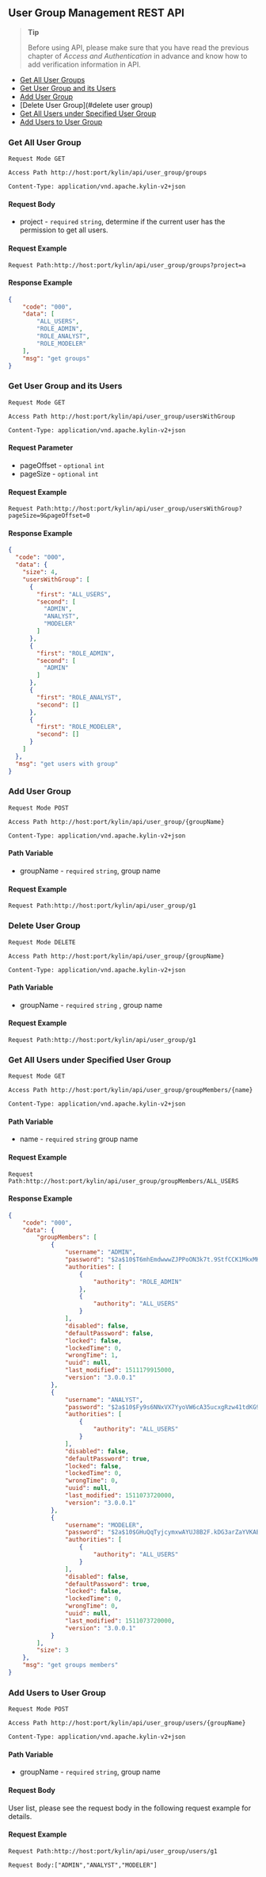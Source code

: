 ## User Group Management REST API

> **Tip**
>
> Before using API, please make sure that you have read the previous chapter of *Access and Authentication* in advance and know how to add verification information in API. 


* [Get All User Groups](#get-all-user-groups)
* [Get User Group and its Users](#get-user-group-and-its-users)
* [Add User Group](#add-user-group)
* [Delete User Group](#delete user group)
* [Get All Users under Specified User Group](#get-all-users-under-specified-user-group)
* [Add Users to User Group](#add-users-to-user-group)

### Get All User Group
`Request Mode GET`

`Access Path http://host:port/kylin/api/user_group/groups`

`Content-Type: application/vnd.apache.kylin-v2+json`

#### Request Body
* project - `required` `string`, determine if the current user has the permission to get all users.

#### Request Example
`Request Path:http://host:port/kylin/api/user_group/groups?project=a`

#### Response Example
```json
{
    "code": "000",
    "data": [
        "ALL_USERS",
        "ROLE_ADMIN",
        "ROLE_ANALYST",
        "ROLE_MODELER"
    ],
    "msg": "get groups"
}
```

### Get User Group and its Users
`Request Mode GET`

`Access Path http://host:port/kylin/api/user_group/usersWithGroup`

`Content-Type: application/vnd.apache.kylin-v2+json`

#### Request Parameter
* pageOffset - `optional` `int`
* pageSize - `optional` `int`

#### Request Example
`Request Path:http://host:port/kylin/api/user_group/usersWithGroup?pageSize=9&pageOffset=0`

#### Response Example
```json
{
  "code": "000",
  "data": {
    "size": 4,
    "usersWithGroup": [
      {
        "first": "ALL_USERS",
        "second": [
          "ADMIN",
          "ANALYST",
          "MODELER"
        ]
      },
      {
        "first": "ROLE_ADMIN",
        "second": [
          "ADMIN"
        ]
      },
      {
        "first": "ROLE_ANALYST",
        "second": []
      },
      {
        "first": "ROLE_MODELER",
        "second": []
      }
    ]
  },
  "msg": "get users with group"
}
```

### Add User Group
`Request Mode POST`

`Access Path http://host:port/kylin/api/user_group/{groupName}`

`Content-Type: application/vnd.apache.kylin-v2+json`

#### Path Variable
* groupName - `required` `string`, group name

#### Request Example
`Request Path:http://host:port/kylin/api/user_group/g1`

### Delete User Group
`Request Mode DELETE`

`Access Path http://host:port/kylin/api/user_group/{groupName}`

`Content-Type: application/vnd.apache.kylin-v2+json`

#### Path Variable
* groupName - `required` `string` , group name

#### Request Example
`Request Path:http://host:port/kylin/api/user_group/g1`

### Get All Users under Specified User Group
`Request Mode GET`

`Access Path http://host:port/kylin/api/user_group/groupMembers/{name}`

`Content-Type: application/vnd.apache.kylin-v2+json`

#### Path Variable
* name - `required` `string` group name

#### Request Example
`Request Path:http://host:port/kylin/api/user_group/groupMembers/ALL_USERS`

#### Response Example
```json
{
    "code": "000",
    "data": {
        "groupMembers": [
            {
                "username": "ADMIN",
                "password": "$2a$10$T6mhEmdwwwZJPPoON3k7t.9StfCCK1MkxMKNB8ZhsGqg853d5h2cS",
                "authorities": [
                    {
                        "authority": "ROLE_ADMIN"
                    },
                    {
                        "authority": "ALL_USERS"
                    }
                ],
                "disabled": false,
                "defaultPassword": false,
                "locked": false,
                "lockedTime": 0,
                "wrongTime": 1,
                "uuid": null,
                "last_modified": 1511179915000,
                "version": "3.0.0.1"
            },
            {
                "username": "ANALYST",
                "password": "$2a$10$Fy9s6NNxVX7YyoVW6cA35ucxgRzw41tdKG9WfyINHBcAAj7bWLPXa",
                "authorities": [
                    {
                        "authority": "ALL_USERS"
                    }
                ],
                "disabled": false,
                "defaultPassword": true,
                "locked": false,
                "lockedTime": 0,
                "wrongTime": 0,
                "uuid": null,
                "last_modified": 1511073720000,
                "version": "3.0.0.1"
            },
            {
                "username": "MODELER",
                "password": "$2a$10$GHuQqTyjcymxwAYUJ8B2F.kDG3arZaYVKABNgX1Kh1HrTjV3hqBTS",
                "authorities": [
                    {
                        "authority": "ALL_USERS"
                    }
                ],
                "disabled": false,
                "defaultPassword": true,
                "locked": false,
                "lockedTime": 0,
                "wrongTime": 0,
                "uuid": null,
                "last_modified": 1511073720000,
                "version": "3.0.0.1"
            }
        ],
        "size": 3
    },
    "msg": "get groups members"
}
```

### Add Users to User Group
`Request Mode POST`

`Access Path http://host:port/kylin/api/user_group/users/{groupName}`

`Content-Type: application/vnd.apache.kylin-v2+json`

#### Path Variable
* groupName - `required` `string`, group name

#### Request Body
User list, please see the request body in the following request example for details.

#### Request Example
`Request Path:http://host:port/kylin/api/user_group/users/g1`

`Request Body:["ADMIN","ANALYST","MODELER"]`